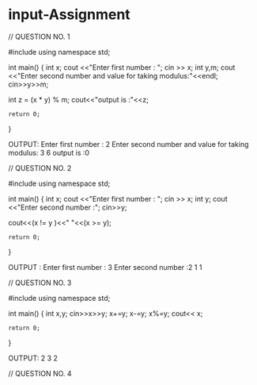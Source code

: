 # input-Assignment

// QUESTION NO. 1

#include<iostream>
using namespace std;

int main()
{
  int x;
  cout <<"Enter first number : ";
  cin >> x;
  int y,m;
  cout <<"Enter second number and value for taking modulus:"<<endl;
  cin>>y>>m;

  int z = (x * y) % m;
  cout<<"output is :"<<z;

    return 0;
}

OUTPUT:
Enter first number : 2
Enter second number and value for taking modulus:
3
6
output is :0



// QUESTION NO. 2


#include<iostream>
using namespace std;

int main()
{
  int x;
  cout <<"Enter first number : ";
  cin >> x;
  int y;
  cout <<"Enter second number :";
  cin>>y;

  cout<<(x != y )<<" "<<(x >= y);

    return 0;
}


OUTPUT :
Enter first number : 3
Enter second number :2
1 1



// QUESTION NO. 3

#include<iostream>
using namespace std;

int main()
{
  int x,y;
  cin>>x>>y;
  x+=y;
  x-=y;
  x%=y;
  cout<< x;
 

    return 0;
}


OUTPUT:
2
3
2



// QUESTION NO. 4
